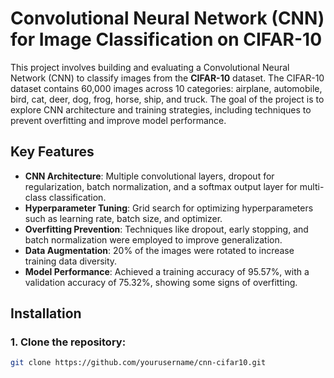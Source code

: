 # Convolutional Neural Network (CNN) for Image Classification on CIFAR-10

This project involves building and evaluating a Convolutional Neural Network (CNN) to classify images from the **CIFAR-10** dataset. The CIFAR-10 dataset contains 60,000 images across 10 categories: airplane, automobile, bird, cat, deer, dog, frog, horse, ship, and truck. The goal of the project is to explore CNN architecture and training strategies, including techniques to prevent overfitting and improve model performance.

## Key Features
- **CNN Architecture**: Multiple convolutional layers, dropout for regularization, batch normalization, and a softmax output layer for multi-class classification.
- **Hyperparameter Tuning**: Grid search for optimizing hyperparameters such as learning rate, batch size, and optimizer.
- **Overfitting Prevention**: Techniques like dropout, early stopping, and batch normalization were employed to improve generalization.
- **Data Augmentation**: 20% of the images were rotated to increase training data diversity.
- **Model Performance**: Achieved a training accuracy of 95.57%, with a validation accuracy of 75.32%, showing some signs of overfitting.

## Installation

### 1. Clone the repository:
```bash
git clone https://github.com/yourusername/cnn-cifar10.git
